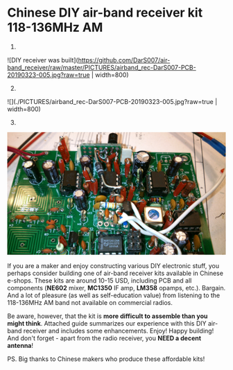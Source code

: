 # Chinese DIY air-band receiver kit 118-136MHz AM

1.
![DIY receiver was built](https://github.com/DarS007/air-band_receiver/raw/master/PICTURES/airband_rec-DarS007-PCB-20190323-005.jpg?raw=true | width=800)

2.
![](./PICTURES/airband_rec-DarS007-PCB-20190323-005.jpg?raw=true | width=800)

3.
![](./PICTURES/airband_rec-DarS007-PCB-20190323-005.jpg?raw=true)

If you are a maker and enjoy constructing various DIY electronic stuff, you perhaps consider building one of air-band receiver kits available in Chinese e-shops. These kits are around 10-15 USD, including PCB and all components (**NE602** mixer, **MC1350** IF amp, **LM358** opamps, etc.). Bargain. And a lot of pleasure (as well as self-education value) from listening to the 118-136MHz AM band not available on commercial radios.

Be aware, however, that the kit is **more difficult to assemble than you might think**. Attached guide summarizes our experience with this DIY air-band receiver and includes some enhancements. Enjoy! Happy building! And don't forget - apart from the radio receiver, you **NEED a decent antenna**!

PS. Big thanks to Chinese makers who produce these affordable kits!
